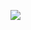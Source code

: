 ![](https://media.giphy.com/media/v1.Y2lkPTc5MGI3NjExaHk2MHF0emVzZ2NrODkwYXVlYmhsMXBobTc3ZjN0b2wycnc5eDNvbiZlcD12MV9pbnRlcm5hbF9naWZfYnlfaWQmY3Q9Zw/ZU5xtwsAcvBGliWn7a/giphy.gif)
